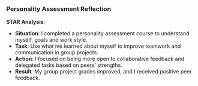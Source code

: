 ### Personality Assessment Reflection    

**STAR Analysis**:  
- **Situation**: I completed a personality assessment course to understand myself, goals and work style.  
- **Task**: Use what ive learned about myself to improve teamwork and communication in group projects.  
- **Action**: I focused on being more open to collaborative feedback and delegated tasks based on peers’ strengths.  
- **Result**: My group project grades improved, and I received positive peer feedback.  

